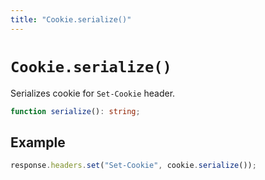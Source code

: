 ```yaml
---
title: "Cookie.serialize()"
---
```


# `Cookie.serialize()`

Serializes cookie for `Set-Cookie` header.

```ts
function serialize(): string;
```

## Example

```ts
response.headers.set("Set-Cookie", cookie.serialize());
```
